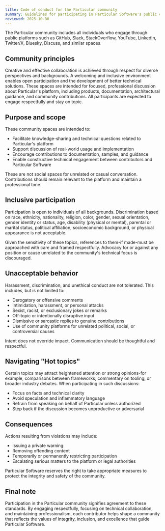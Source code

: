 ```yaml
---
title: Code of conduct for the Particular community
summary: Guidelines for participating in Particular Software's public community spaces, including GitHub, Slack, Discuss, and other platforms.
reviewed: 2025-10-30
---
```


The Particular community includes all individuals who engage through public platforms such as GitHub, Slack, StackOverflow, YouTube, LinkedIn, Twitter/X, Bluesky, Discuss, and similar spaces.

## Community principles

Creative and effective collaboration is achieved through respect for diverse perspectives and backgrounds. A welcoming and inclusive environment enables open participation and the development of better technical solutions. These spaces are intended for focused, professional discussion about Particular's platform, including products, documentation, architectural guidance, and community contributions.
All participants are expected to engage respectfully and stay on topic.


## Purpose and scope

These community spaces are intended to:

- Facilitate knowledge-sharing and technical questions related to Particular's platform
- Support discussion of real-world usage and implementation
- Encourage contributions to documentation, samples, and guidance
- Enable constructive technical engagement between contributors and Particular Software

These are not social spaces for unrelated or casual conversation. Contributions should remain relevant to the platform and maintain a professional tone.


## Inclusive participation

Participation is open to individuals of all backgrounds. Discrimination based on race, ethnicity, nationality, religion, color, gender, sexual orientation, gender identity or status, age, disability (physical or mental), parental or marital status, political affiliation, socioeconomic background, or physical appearance is not acceptable.

Given the sensitivity of these topics, references to them-if made-must be approached with care and framed respectfully. Advocacy for or against any position or cause unrelated to the community's technical focus is discouraged.


## Unacceptable behavior

Harassment, discrimination, and unethical conduct are not tolerated. This includes, but is not limited to:

- Derogatory or offensive comments
- Intimidation, harassment, or personal attacks
- Sexist, racist, or exclusionary jokes or remarks
- Off-topic or intentionally disruptive input
- Dismissive or sarcastic replies to genuine contributions
- Use of community platforms for unrelated political, social, or controversial causes

Intent does not override impact. Communication should be thoughtful and respectful.


## Navigating "Hot topics"

Certain topics may attract heightened attention or strong opinions-for example, comparisons between frameworks, commentary on tooling, or broader industry debates. When participating in such discussions:

- Focus on facts and technical clarity
- Avoid speculation and inflammatory language
- Refrain from speaking on behalf of Particular unless authorized
- Step back if the discussion becomes unproductive or adversarial


## Consequences

Actions resulting from violations may include:

- Issuing a private warning
- Removing offending content
- Temporarily or permanently restricting participation
- Escalating serious matters to the platform or legal authorities

Particular Software reserves the right to take appropriate measures to protect the integrity and safety of the community.


## Final note

Participation in the Particular community signifies agreement to these standards. By engaging respectfully, focusing on technical collaboration, and maintaining professionalism, each contributor helps shape a community that reflects the values of integrity, inclusion, and excellence that guide Particular Software.
